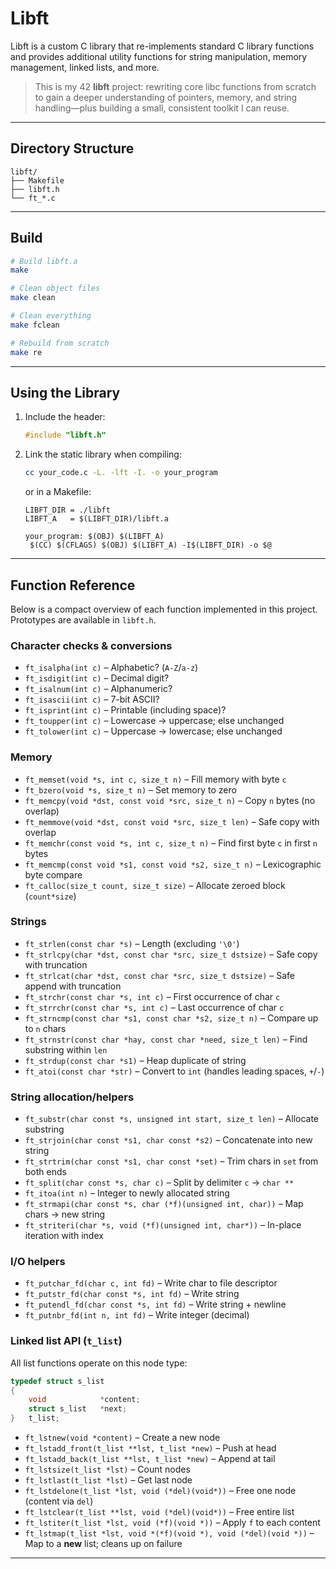 # Libft
Libft is a custom C library that re-implements standard C library functions and provides additional utility functions for string manipulation, memory management, linked lists, and more.
> This is my 42 **libft** project: rewriting core libc functions from scratch to gain a deeper understanding of pointers, memory, and string handling—plus building a small, consistent toolkit I can reuse.
---

## Directory Structure

```
libft/
├── Makefile
├── libft.h
└── ft_*.c         

```

---

## Build

```bash
# Build libft.a
make

# Clean object files
make clean

# Clean everything
make fclean

# Rebuild from scratch
make re
```

---

## Using the Library

1. Include the header:

   ```c
   #include "libft.h"
   ```
2. Link the static library when compiling:

   ```bash
   cc your_code.c -L. -lft -I. -o your_program
   ```

   or in a Makefile:

   ```make
   LIBFT_DIR = ./libft
   LIBFT_A   = $(LIBFT_DIR)/libft.a

   your_program: $(OBJ) $(LIBFT_A)
   	$(CC) $(CFLAGS) $(OBJ) $(LIBFT_A) -I$(LIBFT_DIR) -o $@
   ```

---

## Function Reference

Below is a compact overview of each function implemented in this project. Prototypes are available in `libft.h`.

### Character checks & conversions

* `ft_isalpha(int c)` – Alphabetic? (`A-Z`/`a-z`)
* `ft_isdigit(int c)` – Decimal digit?
* `ft_isalnum(int c)` – Alphanumeric?
* `ft_isascii(int c)` – 7-bit ASCII?
* `ft_isprint(int c)` – Printable (including space)?
* `ft_toupper(int c)` – Lowercase → uppercase; else unchanged
* `ft_tolower(int c)` – Uppercase → lowercase; else unchanged

### Memory

* `ft_memset(void *s, int c, size_t n)` – Fill memory with byte `c`
* `ft_bzero(void *s, size_t n)` – Set memory to zero
* `ft_memcpy(void *dst, const void *src, size_t n)` – Copy `n` bytes (no overlap)
* `ft_memmove(void *dst, const void *src, size_t len)` – Safe copy with overlap
* `ft_memchr(const void *s, int c, size_t n)` – Find first byte `c` in first `n` bytes
* `ft_memcmp(const void *s1, const void *s2, size_t n)` – Lexicographic byte compare
* `ft_calloc(size_t count, size_t size)` – Allocate zeroed block (`count*size`)

### Strings

* `ft_strlen(const char *s)` – Length (excluding `'\0'`)
* `ft_strlcpy(char *dst, const char *src, size_t dstsize)` – Safe copy with truncation
* `ft_strlcat(char *dst, const char *src, size_t dstsize)` – Safe append with truncation
* `ft_strchr(const char *s, int c)` – First occurrence of char `c`
* `ft_strrchr(const char *s, int c)` – Last occurrence of char `c`
* `ft_strncmp(const char *s1, const char *s2, size_t n)` – Compare up to `n` chars
* `ft_strnstr(const char *hay, const char *need, size_t len)` – Find substring within `len`
* `ft_strdup(const char *s1)` – Heap duplicate of string
* `ft_atoi(const char *str)` – Convert to `int` (handles leading spaces, `+`/`-`)

### String allocation/helpers

* `ft_substr(char const *s, unsigned int start, size_t len)` – Allocate substring
* `ft_strjoin(char const *s1, char const *s2)` – Concatenate into new string
* `ft_strtrim(char const *s1, char const *set)` – Trim chars in `set` from both ends
* `ft_split(char const *s, char c)` – Split by delimiter `c` → `char **`
* `ft_itoa(int n)` – Integer to newly allocated string
* `ft_strmapi(char const *s, char (*f)(unsigned int, char))` – Map chars → new string
* `ft_striteri(char *s, void (*f)(unsigned int, char*))` – In-place iteration with index

### I/O helpers

* `ft_putchar_fd(char c, int fd)` – Write char to file descriptor
* `ft_putstr_fd(char const *s, int fd)` – Write string
* `ft_putendl_fd(char const *s, int fd)` – Write string + newline
* `ft_putnbr_fd(int n, int fd)` – Write integer (decimal)

### Linked list API (`t_list`)

All list functions operate on this node type:

```c
typedef struct s_list
{
    void            *content;
    struct s_list   *next;
}   t_list;
```

* `ft_lstnew(void *content)` – Create a new node
* `ft_lstadd_front(t_list **lst, t_list *new)` – Push at head
* `ft_lstadd_back(t_list **lst, t_list *new)` – Append at tail
* `ft_lstsize(t_list *lst)` – Count nodes
* `ft_lstlast(t_list *lst)` – Get last node
* `ft_lstdelone(t_list *lst, void (*del)(void*))` – Free one node (content via `del`)
* `ft_lstclear(t_list **lst, void (*del)(void*))` – Free entire list
* `ft_lstiter(t_list *lst, void (*f)(void *))` – Apply `f` to each content
* `ft_lstmap(t_list *lst, void *(*f)(void *), void (*del)(void *))` – Map to a **new** list; cleans up on failure

---

